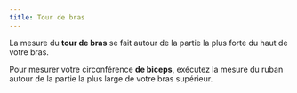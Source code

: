 ```yaml
---
title: Tour de bras
---
```


La mesure du **tour de bras** se fait autour de la partie la plus forte du haut de votre bras.

Pour mesurer votre circonférence **de biceps**, exécutez la mesure du ruban autour de la partie la plus large de votre bras supérieur.
